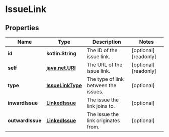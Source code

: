 
# IssueLink

## Properties
Name | Type | Description | Notes
------------ | ------------- | ------------- | -------------
**id** | **kotlin.String** | The ID of the issue link. |  [optional] [readonly]
**self** | [**java.net.URI**](java.net.URI.md) | The URL of the issue link. |  [optional] [readonly]
**type** | [**IssueLinkType**](IssueLinkType.md) | The type of link between the issues. |  [optional]
**inwardIssue** | [**LinkedIssue**](LinkedIssue.md) | The issue the link joins to. |  [optional]
**outwardIssue** | [**LinkedIssue**](LinkedIssue.md) | The issue the link originates from. |  [optional]



